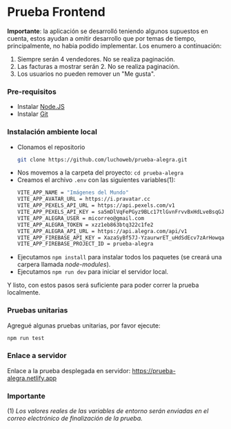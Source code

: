# Prueba Frontend

**Importante**: la aplicación se desarrolló teniendo algunos supuestos en cuenta, estos ayudan a omitir desarrollo que por temas de tiempo, principalmente, no habia podido implementar. Los enumero a continuación:

1. Siempre serán 4 vendedores. No se realiza paginación.
2. Las facturas a mostrar serán 2. No se realiza paginación.
3. Los usuarios no pueden remover un "Me gusta".

### Pre-requisitos
- Instalar [Node.JS](https://nodejs.org)
- Instalar [Git](https://git-scm.com/downloads)

### Instalación ambiente local
- Clonamos el repositorio
  ```bash
  git clone https://github.com/luchoweb/prueba-alegra.git
  ```
- Nos movemos a la carpeta del proyecto:
  ```cd prueba-alegra```
- Creamos el archivo `.env` con las siguientes variables(1):
  ```bash
  VITE_APP_NAME = "Imágenes del Mundo"
  VITE_APP_AVATAR_URL = https://i.pravatar.cc
  VITE_APP_PEXELS_API_URL = https://api.pexels.com/v1
  VITE_APP_PEXELS_API_KEY = sa5mDlVqFePGyz9BLc17tlGvnFrvvBxHdLveBsqGJu2QppJihTnySmhx
  VITE_APP_ALEGRA_USER = micorreo@gmail.com
  VITE_APP_ALEGRA_TOKEN = xzz1eb863btq322c1fe2
  VITE_APP_ALEGRA_API_URL = https://api.alegra.com/api/v1
  VITE_APP_FIREBASE_API_KEY = XazaSyBf57J-YzaurwrET_uHdSdEcv7zArHowqa
  VITE_APP_FIREBASE_PROJECT_ID = prueba-alegra
  ```
- Ejecutamos ```npm install``` para instalar todos los paquetes (se creará una carpera llamada *node-modules*).
- Ejecutamos  ```npm run dev``` para iniciar el servidor local.

Y listo, con estos pasos será suficiente para poder correr la prueba localmente.

### Pruebas unitarias

Agregué algunas pruebas unitarias, por favor ejecute:
```bash
npm run test
```

### Enlace a servidor

Enlace a la prueba desplegada en servidor: https://prueba-alegra.netlify.app

### Importante

(1) *Los valores reales de las variables de entorno serán enviadas en el correo electrónico de finalización de la prueba.*

